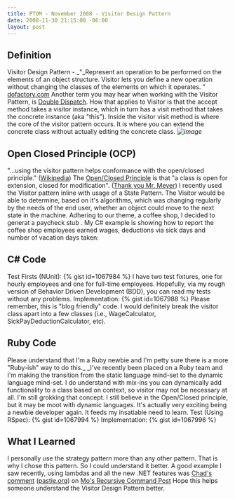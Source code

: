```yaml
---
title: PTOM - November 2008 - Visitor Design Pattern
date: 2008-11-30 21:15:00 -06:00
layout: post
---
```


## Definition

Visitor Design Pattern - _"_Represent an operation to be performed on the elements of an object structure. Visitor lets you define a new operation without changing the classes of the elements on which it operates. " [dofactory.com](http://dofactory.com/Patterns/PatternVisitor.aspx) Another term you may hear when working with the Visitor Pattern, is [Double Dispatch](http://en.wikipedia.org/wiki/Double_dispatch). How that applies to Visitor is that the accept method takes a visitor instance, which in turn has a visit method that takes the concrete instance (aka "this"). Inside the visitor visit method is where the core of the visitor pattern occurs. It is where you can extend the concrete class without actually editing the concrete class. _![image](//lostechies.com/jasonmeridth/files/2011/03/image_thumb.png)_

## Open Closed Principle (OCP)

"...using the visitor pattern helps conformance with the open/closed principle." ([Wikipedia](http://en.wikipedia.org/wiki/Visitor_pattern)) The [Open/Closed Principle](/blogs/joe_ocampo/archive/2008/03/21/ptom-the-open-closed-principle.aspx) is that "a class is open for extension, closed for modification". ([Thank you Mr. Meyer](http://en.wikipedia.org/wiki/Open_Closed_Principle)) I recently used the Visitor pattern inline with usage of a State Pattern. The Visitor would be able to determine, based on it's algorithms, which was changing regularly by the needs of the end user, whether an object could move to the next state in the machine. Adhering to our theme, a coffee shop, I decided to generat a paycheck stub . My C# example is showing how to report the coffee shop employees earned wages, deductions via sick days and number of vacation days taken:

## C# Code

Test Firsts (NUnit): {% gist id=1067984 %} I have two test fixtures, one for hourly employees and one for full-time employees. Hopefully, via my rough version of Behavior Driven Development (BDD), you can read my tests without any problems. Implementation: {% gist id=1067988 %} Please remember, this is "blog friendly" code. I would definitely break the visitor class apart into a few classes (i.e., WageCalculator, SickPayDeductionCalculator, etc).

## Ruby Code

Please understand that I'm a Ruby newbie and I'm petty sure there is a more "Ruby-ish" way to do this._ _I've recently been placed on a Ruby team and I'm making the transition from the static language mind-set to the dynamic language mind-set. I do understand with mix-ins you can dynamically add functionality to a class based on context, so visitor may not be necessary at all. I'm still grokking that concept. I still believe in the Open/Closed principle, but it may be moot with dynamic languages. It's actually very exciting being a newbie developer again. It feeds my insatiable need to learn. Test (Using RSpec): {% gist id=1067994 %} Implementation: {% gist id=1067996 %}

## What I Learned

I personally use the strategy pattern more than any other pattern. That is why I chose this pattern. So I could understand it better. A good example I saw recently, using lambdas and all the new .NET features was [Chad's comment](http://mokhan.ca/blog/CommentView,guid,0480cc5f-54e4-452f-b0d5-661f0a8289d7.aspx#commentstart) ([pastie.org](http://pastie.org/245770)) on [Mo's Recursive Command Post](http://mokhan.ca/blog/2008/08/01/Recursive+Command.aspx) Hope this helps someone understand the Visitor Design Pattern better.
